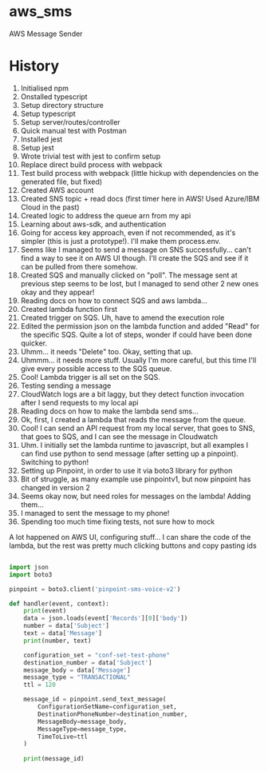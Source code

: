 # aws_sms
AWS Message Sender

# History

1. Initialised npm
2. Onstalled typescript
3. Setup directory structure
4. Setup typescript
5. Setup server/routes/controller
6. Quick manual test with Postman
7. Installed jest
8. Setup jest
9. Wrote trivial test with jest to confirm setup
10. Replace direct build process with webpack
11. Test build process with webpack (little hickup with dependencies on the generated file, but fixed)
12. Created AWS account
13. Created SNS topic + read docs (first timer here in AWS! Used Azure/IBM Cloud in the past)
14. Created logic to address the queue arn from my api
15. Learning about aws-sdk, and authentication
16. Going for access key approach, even if not recommended, as it's simpler (this is just a prototype!). I'll make them process.env.
17. Seems like I managed to send a message on SNS successfully... can't find a way to see it on AWS UI though. I'll create the SQS and see if it can be pulled from there somehow.
18. Created SQS and manually clicked on "poll". The message sent at previous step seems to be lost, but I managed to send other 2 new ones okay and they appear!
19. Reading docs on how to connect SQS and aws lambda...
20. Created lambda function first
21. Created trigger on SQS. Uh, have to amend the execution role
22. Edited the permission json on the lambda function and added "Read" for the specific SQS. Quite a lot of steps, wonder if could have been done quicker.
23. Uhmm... it needs "Delete" too. Okay, setting that up.
24. Uhmmm... it needs more stuff. Usually I'm more careful, but this time I'll give every possible access to the SQS queue.
25. Cool! Lambda trigger is all set on the SQS.
26. Testing sending a message
27. CloudWatch logs are a bit laggy, but they detect function invocation after I send requests to my local api
28. Reading docs on how to make the lambda send sms...
29. Ok, first, I created a lambda that reads the message from the queue.
30. Cool! I can send an API request from my local server, that goes to SNS, that goes to SQS, and I can see the message in Cloudwatch
31. Uhm. I initially set the lambda runtime to javascript, but all examples I can find use python to send message (after setting up a pinpoint). Switching to python!
32. Setting up Pinpoint, in order to use it via boto3 library for python
33. Bit of struggle, as many example use pinpointv1, but now pinpoint has changed in version 2
34. Seems okay now, but need roles for messages on the lambda! Adding them...
35. I managed to sent the message to my phone!
36. Spending too much time fixing tests, not sure how to mock 

A lot happened on AWS UI, configuring stuff... I can share the code of the lambda, but the rest was pretty much clicking buttons and copy pasting ids

```python

import json
import boto3

pinpoint = boto3.client('pinpoint-sms-voice-v2')

def handler(event, context):
    print(event)
    data = json.loads(event['Records'][0]['body'])
    number = data['Subject']
    text = data['Message']
    print(number, text)

    configuration_set = "conf-set-test-phone"
    destination_number = data['Subject']
    message_body = data['Message']
    message_type = "TRANSACTIONAL"
    ttl = 120

    message_id = pinpoint.send_text_message(
        ConfigurationSetName=configuration_set,
        DestinationPhoneNumber=destination_number,
        MessageBody=message_body,
        MessageType=message_type,
        TimeToLive=ttl
    )
    
    print(message_id)

```